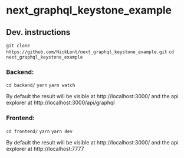 # next_graphql_keystone_example

## Dev. instructions

`git clone https://github.com/NickLont/next_graphql_keystone_example.git`
`cd next_graphql_keystone_example`
### Backend:

`cd backend/`
`yarn`
`yarn watch`

By default the result will be visible at http://localhost:3000/ and the api explorer at http://localhost:3000/api/graphql

### Frontend:

`cd frontend/`
`yarn`
`yarn dev`

By default the result will be visible at http://localhost:3000/ and the api explorer at http://localhost:7777
